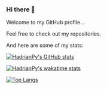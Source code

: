 ### Hi there 👋


Welcome to my GitHub profile...

Feel free to check out my repositories.

And here are some of my stats:

[![HadrianPy's GitHub stats](https://github-readme-stats.vercel.app/api?username=HadrianPy&count_private=true&show_icons=true&theme=radical)](https://github.com/anuraghazra/github-readme-stats)  

[![HadrianPy's wakatime stats](https://github-readme-stats.vercel.app/api/wakatime?username=HadrianPy)](https://github.com/anuraghazra/github-readme-stats)

[![Top Langs](https://github-readme-stats.vercel.app/api/top-langs/?username=HadrianPy)](https://github.com/anuraghazra/github-readme-stats)
